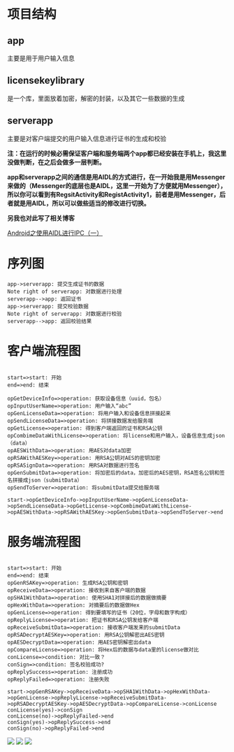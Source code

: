 # 项目结构
## app
主要是用于用户输入信息

## licensekeylibrary
是一个库，里面放着加密，解密的封装，以及其它一些数据的生成

## serverapp
主要是对客户端提交的用户输入信息进行证书的生成和校验

<b>注：在运行的时候必需保证客户端和服务端两个app都已经安装在手机上，我这里没做判断，在之后会做多一层判断。</b>

<b>app和serverapp之间的通信是用AIDL的方式进行，在一开始我是用Messenger来做的（Messenger的底层也是AIDL，这里一开始为了方便就用Messenger），所以你可以看到有RegsitActivity和RegistActivity1，前者是用Messenger，后者就是用AIDL，所以可以做些适当的修改进行切换。</b>

<b>另我也对此写了相关博客</b>

[Android之使用AIDL进行IPC（一）](http://blog.csdn.net/u013066292/article/details/78083755)

# 序列图
```sequence
app->serverapp: 提交生成证书的数据
Note right of serverapp: 对数据进行处理
serverapp-->app: 返回证书
app->serverapp: 提交校验数据
Note right of serverapp: 对数据进行校验
serverapp-->app: 返回校验结果
```

# 客户端流程图

```flow

start=>start: 开始
end=>end: 结束

opGetDeviceInfo=>operation: 获取设备信息（uuid，包名）
opInputUserName=>operation: 用户输入“abc”
opGenLicenseData=>operation: 将用户输入和设备信息拼接起来
opSendLicenseData=>operation: 将拼接数据发给服务端
opGetLicense=>operation: 得到客户端返回的证书和RSA公钥
opCombimeDataWithLicense=>operation: 将license和用户输入，设备信息生成json（data）
opAESWithData=>operation: 用AES对data加密
opRSAWithAESKey=>operation: 用RSA公钥对AES的密钥加密
opRSASignData=>operation: 用RSA对数据进行签名
opGenSubmitData=>operation: 将加密后的data，加密后的AES密钥，RSA签名公钥和签名拼接成json（submitData）
opSendToServer=>operation: 将submitData提交给服务端

start->opGetDeviceInfo->opInputUserName->opGenLicenseData->opSendLicenseData->opGetLicense->opCombimeDataWithLicense->opAESWithData->opRSAWithAESKey->opGenSubmitData->opSendToServer->end

```
# 服务端流程图

```flow

start=>start: 开始
end=>end: 结束
opGenRSAKey=>operation: 生成RSA公钥和密钥
opReceiveData=>operation: 接收到来自客户端的数据
opSHA1WithData=>operation: 使用SHA1对拼接后的数据做摘要
opHexWithData=>operation: 对摘要后的数据做Hex
opGenLicense=>operation: 得到要填写的证书（20位，字母和数字构成）
opReplyLicense=>operation: 把证书和RSA公钥发给客户端
opReceiveSubmitData=>operation: 接收客户端发来的submitData
opRSADecryptAESKey=>operation: 用RSA公钥解密出AES密钥
opAESDecryptData=>operation: 用AES密钥解密出data
opCompareLicense=>operation: 将Hex后的数据与data里的license做对比
conLicense=>condition: 对比一致？
conSign=>condition: 签名校验成功?
opReplySuccess=>operation: 注册成功
opReplyFailed=>operation: 注册失败

start->opGenRSAKey->opReceiveData->opSHA1WithData->opHexWithData->opGenLicense->opReplyLicense->opReceiveSubmitData->opRSADecryptAESKey->opAESDecryptData->opCompareLicense->conLicense
conLicense(yes)->conSign
conLicense(no)->opReplyFailed->end
conSign(yes)->opReplySuccess->end
conSign(no)->opReplyFailed->end

```




![](https://github.com/JDNew/LicenseApp/blob/master/app/src/main/res/mipmap-xhdpi/screenshot_20170920_181656.png)
![](https://github.com/JDNew/LicenseApp/blob/master/app/src/main/res/mipmap-xhdpi/screenshot_20170920_181704.png)
![](https://github.com/JDNew/LicenseApp/blob/master/app/src/main/res/mipmap-xhdpi/screenshot_20170920_181748.png)
